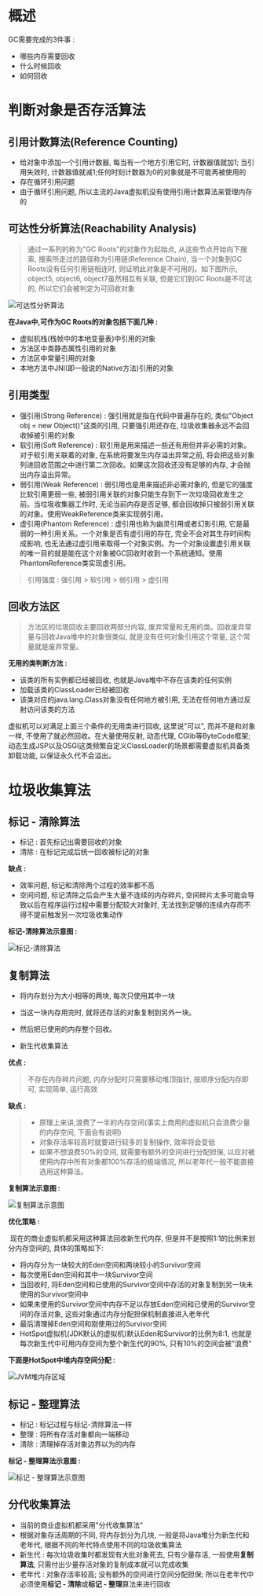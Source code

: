# 概述

GC需要完成的3件事 : 

- 哪些内存需要回收
- 什么时候回收
- 如何回收

# 判断对象是否存活算法

## 引用计数算法(Reference Counting)

- 给对象中添加一个引用计数器, 每当有一个地方引用它时, 计数器值就加1; 当引用失效时, 计数器值就减1;任何时刻计数器为0的对象就是不可能再被使用的
- 存在循环引用问题
- 由于循环引用问题, 所以主流的Java虚拟机没有使用引用计数算法来管理内存的

## 可达性分析算法(Reachability Analysis)

> 通过一系列的称为"GC Roots"的对象作为起始点, 从这些节点开始向下搜索, 搜索所走过的路径称为引用链(Reference Chain), 当一个对象到GC Roots没有任何引用链相连时, 则证明此对象是不可用的。如下图所示, object5, object6, object7虽然相互有关联, 但是它们到GC Roots是不可达的, 所以它们会被判定为可回收对象

![可达性分析算法](image\可达性分析算法.png)

**在Java中,可作为GC Roots的对象包括下面几种 :**

- 虚拟机栈(栈帧中的本地变量表)中引用的对象
- 方法区中类静态属性引用的对象
- 方法区中常量引用的对象
- 本地方法中JNI(即一般说的Native方法)引用的对象

## 引用类型

- 强引用(Strong Reference) : 强引用就是指在代码中普遍存在的, 类似"Object obj = new Object()"这类的引用, 只要强引用还存在, 垃圾收集器永远不会回收掉被引用的对象
- 软引用(Soft Reference) : 软引用是用来描述一些还有用但并非必需的对象。对于软引用关联着的对象, 在系统将要发生内存溢出异常之前, 将会把这些对象列进回收范围之中进行第二次回收。如果这次回收还没有足够的内存, 才会抛出内存溢出异常。
- 弱引用(Weak Reference) : 弱引用也是用来描述非必需对象的, 但是它的强度比软引用更弱一些, 被弱引用关联的对象只能生存到下一次垃圾回收发生之前。当垃圾收集器工作时, 无论当前内存是否足够, 都会回收掉只被弱引用关联的对象。使用WeakReference类来实现弱引用。
- 虚引用(Phantom Reference) : 虚引用也称为幽灵引用或者幻影引用, 它是最弱的一种引用关系。一个对象是否有虚引用的存在, 完全不会对其生存时间构成影响, 也无法通过虚引用来取得一个对象实例。为一个对象设置虚引用关联的唯一目的就是能在这个对象被GC回收时收到一个系统通知。使用PhantomReference类实现虚引用。

> 引用强度 : 强引用 > 软引用 > 弱引用 > 虚引用

## 回收方法区

> 方法区的垃圾回收主要回收两部分内容, 废弃常量和无用的类。回收废弃常量与回收Java堆中的对象很类似, 就是没有任何对象引用这个常量, 这个常量就是废弃常量。

**无用的类判断方法 :**

- 该类的所有实例都已经被回收, 也就是Java堆中不存在该类的任何实例
- 加载该类的ClassLoader已经被回收
- 该类对应的java.lang.Class对象没有任何地方被引用, 无法在任何地方通过反射访问该类的方法

虚拟机可以对满足上面三个条件的无用类进行回收, 这里说"可以", 而并不是和对象一样, 不使用了就必然回收。在大量使用反射, 动态代理, CGlib等ByteCode框架; 动态生成JSP以及OSGI这类频繁自定义ClassLoader的场景都需要虚拟机具备类卸载功能, 以保证永久代不会溢出。

# 垃圾收集算法

## 标记 - 清除算法

- 标记 : 首先标记出需要回收的对象
- 清除 : 在标记完成后统一回收被标记的对象

**缺点 :** 

- 效率问题, 标记和清除两个过程的效率都不高
- 空间问题, 标记清除之后会产生大量不连续的内存碎片, 空间碎片太多可能会导致以后在程序运行过程中需要分配较大对象时, 无法找到足够的连续内存而不得不提前触发另一次垃圾收集动作

**标记-清除算法示意图 :**

![标记-清除算法](image/标记-清除算法示意图.png)



## 复制算法

- 将内存划分为大小相等的两块, 每次只使用其中一块

- 当这一块内存用完时, 就将还存活的对象复制到另外一块。

- 然后把已使用的内存整个回收。
- 新生代收集算法

**优点 :**

>  不存在内存碎片问题, 内存分配时只需要移动堆顶指针, 按顺序分配内存即可, 实现简单, 运行高效

**缺点 :**

> - 原理上来讲,浪费了一半的内存空间(事实上商用的虚拟机只会浪费少量的内存空间, 下面会有说明)
> - 对象存活率较高时就要进行较多的复制操作, 效率将会变低
> - 如果不想浪费50%的空间, 就需要有额外的空间进行分配担保, 以应对被使用内存中所有对象都100%存活的极端情况, 所以老年代一般不能直接选用这种算法。

**复制算法示意图 :**

![复制算法示意图](image/复制算法示意图.png)

**优化策略 :**

​	现在的商业虚拟机都采用这种算法回收新生代内存, 但是并不是按照1:1的比例来划分内存空间的, 具体的策略如下:

- 将内存分为一块较大的Eden空间和两块较小的Survivor空间
- 每次使用Eden空间和其中一块Survivor空间
- 当回收时, 将Eden空间和已使用的Survivor空间中存活的对象复制到另一块未使用的Survivor空间中
- 如果未使用的Survivor空间中内存不足以存放Eden空间和已使用的Survivor空间的存活对象, 这些对象通过内存分配担保机制直接进入老年代
- 最后清理掉Eden空间和刚使用过的Survivor空间
- HotSpot虚拟机(JDK默认的虚拟机)默认Eden和Survivor的比例为8:1, 也就是每次新生代中可用内存空间为整个新生代的90%, 只有10%的空间会被"浪费"

**下面是HotSpot中堆内存空间分配 :** 

![JVM堆内存区域](JVM堆内存区域.png)

## 标记 - 整理算法

- 标记 : 标记过程与标记-清除算法一样
- 整理 : 将所有存活对象都向一端移动
- 清除 : 清理掉存活对象边界以为的内存

**标记 - 整理算法示意图 :** 

![标记 - 整理算法示意图](image/标记-整理算法示意图.png)

## 分代收集算法

- 当前的商业虚拟机都采用"分代收集算法"
- 根据对象存活周期的不同, 将内存划分为几块, 一般是将Java堆分为新生代和老年代, 根据不同的年代特点使用不同的垃圾收集算法
- 新生代 : 每次垃圾收集时都发现有大批对象死去, 只有少量存活, 一般使用**复制算法**, 只需付出少量存活对象的复制成本就可以完成收集
- 老年代 : 对象存活率较高; 没有额外的空间进行空间分配担保; 所以在老年代中必须使用**标记 - 清除**或**标记 - 整理**算法来进行回收